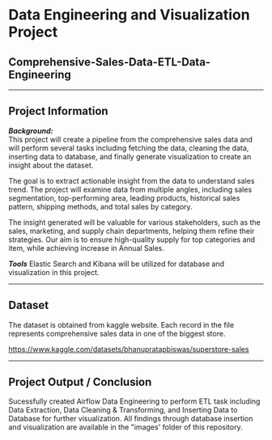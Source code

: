 # Data Engineering and Visualization Project
## Comprehensive-Sales-Data-ETL-Data-Engineering

---

## Project Information
***Background:***   
This project will create a pipeline from the comprehensive sales data and will perform several tasks including fetching the data, cleaning the data, inserting data to database, and finally generate visualization to create an insight about the dataset.

The goal is to extract actionable insight from the data to understand sales trend. The project will examine data from multiple angles, including sales segmentation, top-performing area, leading products, historical sales pattern, shipping methods, and total sales by category.

The insight generated will be valuable for various stakeholders, such as the sales, marketing, and supply chain departments, helping them refine their strategies. Our aim is to ensure high-quality supply for top categories and item, while achieving increase in Annual Sales.

***Tools***
Elastic Search and Kibana will be utilized for database and visualization in this project.

---


## Dataset

The dataset is obtained from kaggle website. Each record in the file represents comprehensive sales data in one of the biggest store.


https://www.kaggle.com/datasets/bhanupratapbiswas/superstore-sales


---

## Project Output / Conclusion

Sucessfully created Airflow Data Engineering to perform ETL task including Data Extraction, Data Cleaning & Transforming, and Inserting Data to Database for further visualization. All findings through database insertion and visualization are available in the "images' folder of this repository.

